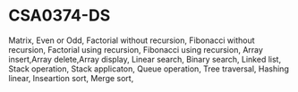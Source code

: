 # CSA0374-DS
Matrix,
Even or Odd,
Factorial without recursion,
Fibonacci without recursion,
Factorial using recursion,
Fibonacci using recursion,
Array insert,Array delete,Array display,
Linear search,
Binary search,
Linked list,
Stack operation,
Stack applicaton,
Queue operation,
Tree traversal,
Hashing linear,
Inseartion sort,
Merge sort,
